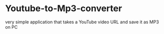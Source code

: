 # Youtube-to-Mp3-converter
very simple application that takes a YouTube video URL and save it as MP3 on PC
